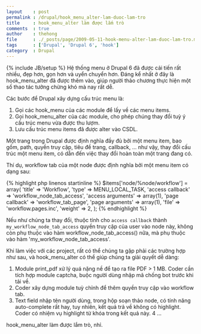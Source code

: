 ```yaml
---
layout    : post
permalink : /drupal/hook_menu_alter-lam-duoc-lam-tro
title     : hook_menu_alter làm được lắm trò
comments  : true
author    : thehong
file      : ./_posts/page/2009-05-11-hook-menu-alter-lam-duoc-lam-tro.md
tags      : ['Drupal', 'Drupal 6', 'hook']
category  : Drupal
---
```

{% include JB/setup %}
Hệ thống menu ở Drupal 6 đã được cải tiến rất nhiều, đẹp hơn, gọn hơn và uyển chuyển hơn. Đáng kể 
nhất ở đây là hook_menu_alter đã được thêm vào, giúp người thảo chương thực hiện một số thao tác 
tưởng chừng khó mà nay rất dễ.

Các bước để Drupal xây dựng cấu trúc menu là:
1. Gọi các hook_menu của các module để lấy về các menu items.
2. Gọi hook_menu_alter của các module, cho phép chúng thay đổi tuỳ ý cấu trúc menu vừa được thu lượm.
3. Lưu cấu trúc menu items đã được alter vào CSDL.

Một trang trong Drupal được định nghĩa đầy đủ bởi một menu item, bao gồm, path, quyền truy cập, 
tiêu đề trang, callback, ... như vậy, thay đổi cấu trúc một menu item, có dẫn đến việc thay đổi hoàn 
toàn một trang đang có.

Thí dụ, workflow tab của một node được định nghĩa bởi một menu item có dạng sau:

{% highlight php linenos startinline %}
  $items['node/%node/workflow'] = array(
    'title' => 'Workflow',
    'type' => MENU_LOCAL_TASK,
    'access callback' => 'workflow_node_tab_access',
    'access arguments' => array(1),
    'page callback' => 'workflow_tab_page',
    'page arguments' => array(1),
    'file' => 'workflow.pages.inc',
    'weight' => 2,
  );
{% endhighlight %}

Nếu như chúng ta thay đổi, thuộc tính cho `access callback` thành `my_workflow_node_tab_access` quyền truy cập của user vào node này, không còn phụ thuộc vào hàm workflow_node_tab_access() nữa, mà phụ thuộc vào hàm 'my_workflow_node_tab_access'.
  
Khi làm việc với các project, rất có thể chúng ta gặp phải các trường hợp như sau, và hook_menu_alter có thể giúp chúng ta giải quyết dễ dàng:

1. Module print_pdf xử lý quá nặng nề để tạo ra file PDF > 1 MB. Coder cần tích hợp module captcha, buộc người dùng nhập mã chống bot trước khi tải về.
2. Coder xây dựng module tuỳ chỉnh để thêm quyền truy cập vào workflow tab.
3. Text field nhập tên người dùng, trong hộp soạn thảo node, có tính năng auto-complete rất hay, tuy nhiên, kết quả trả về không có highlight. Coder có nhiệm vụ highlight từ khóa trong kết quả này.
4 ...

hook_menu_alter làm được lắm trò, nhỉ.